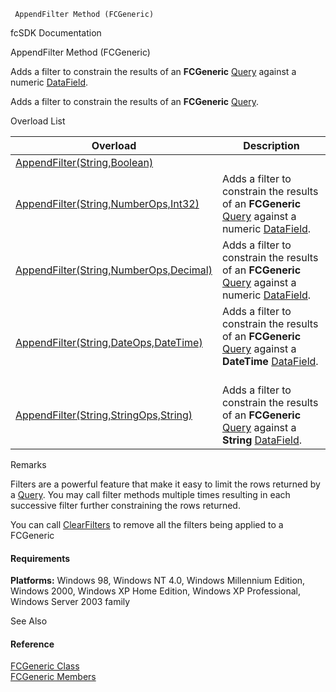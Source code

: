﻿     AppendFilter Method (FCGeneric)                                                   

fcSDK Documentation

AppendFilter Method (FCGeneric)

Adds a filter to constrain the results of an **FCGeneric** [Query](fcSDK~FChoice.Foundation.FCGeneric~Query.md) against a numeric [DataField](fcSDK~FChoice.Foundation.FCGeneric~DataFields.md).

Adds a filter to constrain the results of an **FCGeneric** [Query](fcSDK~FChoice.Foundation.FCGeneric~Query.md).

Overload List

| Overload | Description |
| --- | --- |
| [AppendFilter(String,Boolean)](fcSDK~FChoice.Foundation.FCGeneric~AppendFilter(String,Boolean).md) |   |
| [AppendFilter(String,NumberOps,Int32)](fcSDK~FChoice.Foundation.FCGeneric~AppendFilter(String,NumberOps,Int32).md) | Adds a filter to constrain the results of an **FCGeneric** [Query](fcSDK~FChoice.Foundation.FCGeneric~Query.md) against a numeric [DataField](fcSDK~FChoice.Foundation.FCGeneric~DataFields.md).   |
| [AppendFilter(String,NumberOps,Decimal)](fcSDK~FChoice.Foundation.FCGeneric~AppendFilter(String,NumberOps,Decimal).md) | Adds a filter to constrain the results of an **FCGeneric** [Query](fcSDK~FChoice.Foundation.FCGeneric~Query.md) against a numeric [DataField](fcSDK~FChoice.Foundation.FCGeneric~DataFields.md).   |
| [AppendFilter(String,DateOps,DateTime)](fcSDK~FChoice.Foundation.FCGeneric~AppendFilter(String,DateOps,DateTime).md) | Adds a filter to constrain the results of an **FCGeneric** [Query](fcSDK~FChoice.Foundation.FCGeneric~Query.md) against a **DateTime** [DataField](fcSDK~FChoice.Foundation.FCGeneric~DataFields.md).   |
| [AppendFilter(String,StringOps,String)](fcSDK~FChoice.Foundation.FCGeneric~AppendFilter(String,StringOps,String).md) | Adds a filter to constrain the results of an **FCGeneric** [Query](fcSDK~FChoice.Foundation.FCGeneric~Query.md) against a **String** [DataField](fcSDK~FChoice.Foundation.FCGeneric~DataFields.md).   |

Remarks

Filters are a powerful feature that make it easy to limit the rows returned by a [Query](fcSDK~FChoice.Foundation.FCGeneric~Query.md). You may call filter methods multiple times resulting in each successive filter further constraining the rows returned.

You can call [ClearFilters](fcSDK~FChoice.Foundation.FCGeneric~ClearFilters.md) to remove all the filters being applied to a FCGeneric

#### Requirements

**Platforms:** Windows 98, Windows NT 4.0, Windows Millennium Edition, Windows 2000, Windows XP Home Edition, Windows XP Professional, Windows Server 2003 family

See Also

#### Reference

[FCGeneric Class](fcSDK~FChoice.Foundation.FCGeneric.md)  
[FCGeneric Members](fcSDK~FChoice.Foundation.FCGeneric_members.md)